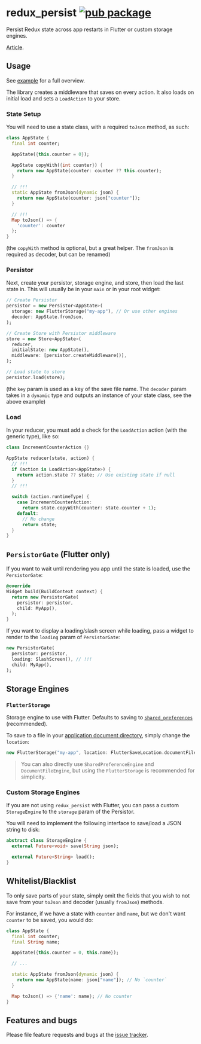 # redux_persist [![pub package](https://img.shields.io/pub/v/redux_persist.svg)](https://pub.dartlang.org/packages/redux_persist)

Persist Redux state across app restarts in Flutter or custom storage engines.

[Article](https://medium.com/@cretezy/persist-redux-in-flutter-a2082bbb9aa0).

## Usage

See [example](example) for a full overview.

The library creates a middleware that saves on every action.
It also loads on initial load and sets a `LoadAction` to your store.

### State Setup

You will need to use a state class, with a required `toJson` method, as such:

```dart
class AppState {
  final int counter;

  AppState({this.counter = 0});

  AppState copyWith({int counter}) {
    return new AppState(counter: counter ?? this.counter);
  }

  // !!!
  static AppState fromJson(dynamic json) {
    return new AppState(counter: json["counter"]);
  }

  // !!!
  Map toJson() => {
    'counter': counter
  };
}
```

(the `copyWith` method is optional, but a great helper.
The `fromJson` is required as decoder, but can be renamed)

### Persistor

Next, create your persistor, storage engine,
and store, then load the last state in.
This will usually be in your `main` or in your root widget:

```dart
// Create Persistor
persistor = new Persistor<AppState>(
  storage: new FlutterStorage("my-app"), // Or use other engines
  decoder: AppState.fromJson,
);

// Create Store with Persistor middleware
store = new Store<AppState>(
  reducer,
  initialState: new AppState(),
  middleware: [persistor.createMiddleware()],
);

// Load state to store
persistor.load(store);
```

(the `key` param is used as a key of the save file name.
The `decoder` param takes in a `dynamic` type and outputs
an instance of your state class, see the above example)

### Load

In your reducer, you must add a check for the
`LoadAction` action (with the generic type), like so:

```dart
class IncrementCounterAction {}

AppState reducer(state, action) {
  // !!!
  if (action is LoadAction<AppState>) {
    return action.state ?? state; // Use existing state if null
  }
  // !!!

  switch (action.runtimeType) {
    case IncrementCounterAction:
      return state.copyWith(counter: state.counter + 1);
    default:
      // No change
      return state;
  }
}
```

## `PersistorGate` (Flutter only)

If you want to wait until rendering you app until the state is loaded,
use the `PersistorGate`:

```dart
@override
Widget build(BuildContext context) {
  return new PersistorGate(
    persistor: persistor,
    child: MyApp(),
  );
}
```

If you want to display a loading/slash screen while loading,
pass a widget to render to the `loading` param of `PersistorGate`:

```dart
new PersistorGate(
  persistor: persistor,
  loading: SlashScreen(), // !!!
  child: MyApp(),
);
```

## Storage Engines

### `FlutterStorage`

Storage engine to use with Flutter. Defaults to saving to
[`shared_preferences`](https://pub.dartlang.org/packages/shared_preferences)
(recommended).

To save to a file in your
[application document directory](https://pub.dartlang.org/packages/path_provider),
simply change the `location`:

```dart
new FlutterStorage("my-app", location: FlutterSaveLocation.documentFile)
```

> You can also directly use `SharedPreferenceEngine` and `DocumentFileEngine`,
> but using the `FlutterStorage` is recommended for simplicity.

### Custom Storage Engines

If you are not using `redux_persist` with Flutter,
you can pass a custom `StorageEngine` to the `storage` param of the Persistor.

You will need to implement the following interface to save/load a JSON string to disk:

```dart
abstract class StorageEngine {
  external Future<void> save(String json);

  external Future<String> load();
}
```

## Whitelist/Blacklist

To only save parts of your state,
simply omit the fields that you wish to not save
from your `toJson` and decoder (usually `fromJson`) methods.

For instance, if we have a state with `counter` and `name`,
but we don't want `counter` to be saved, you would do:

```dart
class AppState {
  final int counter;
  final String name;

  AppState({this.counter = 0, this.name});

  // ...

  static AppState fromJson(dynamic json) {
    return new AppState(name: json["name"]); // No `counter`
  }

  Map toJson() => {'name': name}; // No counter
}
```

## Features and bugs

Please file feature requests and bugs at the
[issue tracker](https://github.com/Cretezy/redux_persist/issues).
